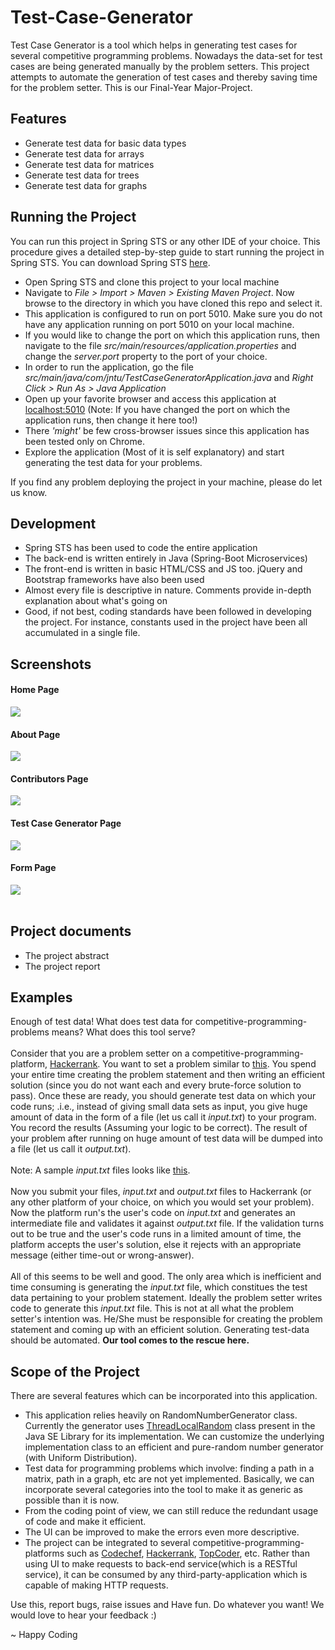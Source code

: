 # Test-Case-Generator
Test Case Generator is a tool which helps in generating test cases for several competitive programming problems. Nowadays the data-set for test cases are being generated manually by the problem setters. This project attempts to automate the generation of test cases and thereby saving time for the problem setter. This is our Final-Year Major-Project.

<h2>Features</h2>
<ul>
  <li>Generate test data for basic data types</li>
  <li>Generate test data for arrays</li>
  <li>Generate test data for matrices</li>
  <li>Generate test data for trees</li>
  <li>Generate test data for graphs</li>
</ul>

<h2>Running the Project</h2>

You can run this project in Spring STS or any other IDE of your choice. This procedure gives a detailed step-by-step guide to start running the project in Spring STS. You can download Spring STS <a href="https://spring.io/tools/sts/all">here</a>.

<ul>
  <li>Open Spring STS and clone this project to your local machine</li>
  <li>Navigate to <i>File > Import > Maven > Existing Maven Project</i>. Now browse to the directory in which you have cloned this repo and select it.</li>
  <li>This application is configured to run on port 5010. Make sure you do not have any application running on port 5010 on your local machine.</li>
  <li>If you would like to change the port on which this application runs, then navigate to the file <i>src/main/resources/application.properties</i> and change the <i>server.port</i> property to the port of your choice.</li>
  <li>In order to run the application, go the file <i>src/main/java/com/jntu/TestCaseGeneratorApplication.java</i> and <i>Right Click > Run As > Java Application</i></li>
  <li>Open up your favorite browser and access this application at <a href="http://localhost:5010/">localhost:5010</a> (Note: If you have changed the port on which the application runs, then change it here too!)</li>
  <li>There <i>'might'</i> be few cross-browser issues since this application has been tested only on Chrome.</li>
  <li>Explore the application (Most of it is self explanatory) and start generating the test data for your problems.</li>
</ul>

If you find any problem deploying the project in your machine, please do let us know.

<h2>Development</h2>
<ul>
  <li>Spring STS has been used to code the entire application</li>
  <li>The back-end is written entirely in Java (Spring-Boot Microservices)</li>
  <li>The front-end is written in basic HTML/CSS and JS too. jQuery and Bootstrap frameworks have also been used</li>
  <li>Almost every file is descriptive in nature. Comments provide in-depth explanation about what's going on</li>
  <li>Good, if not best, coding standards have been followed in developing the project. For instance, constants used in the project have been all accumulated in a single file.</li>
</ul>

<h2>Screenshots</h2>

<h4>Home Page</h4>
<img src="screenshots/homePage.png" /><br/>

<h4>About Page</h4>
<img src="screenshots/aboutPage.png" /><br/>

<h4>Contributors Page</h4>
<img src="screenshots/contributorsPage.png" /><br/>

<h4>Test Case Generator Page</h4>
<img src="screenshots/testcasegeneratorPage.png" /><br/>

<h4>Form Page</h4>
<img src="screenshots/formPage.png" /><br/>

<br/>

<h2>Project documents</h2>
<ul>
  <li>The project abstract</li>
  <li>The project report</li>
</ul>

<h2>Examples</h2>

Enough of test data! What does test data for competitive-programming-problems means? What does this tool serve?
<br/><br/>
Consider that you are a problem setter on a competitive-programming-platform, <a href="https://www.hackerrank.com">Hackerrank</a>.
You want to set a problem similar to <a href="https://www.hackerrank.com/challenges/reduced-string">this</a>.
You spend your entire time creating the problem statement and then writing an efficient solution (since you do not want each and every brute-force solution to pass). Once these are ready, you should generate test data on which your code runs; .i.e., instead of giving small data sets as input, you give huge amount of data in the form of a file (let us call it <i>input.txt</i>) to your program. You record the results (Assuming your logic to be correct).
The result of your problem after running on huge amount of test data will be dumped into a file (let us call it <i>output.txt</i>).
<br/><br/>
Note: A sample <i>input.txt</i> files looks like <a href="SampleTestDataFile.txt">this</a>.
<br/><br/>
Now you submit your files, <i>input.txt</i> and <i>output.txt</i> files to Hackerrank (or any other platform of your choice, on which you would set your problem). Now the platform run's the user's code on <i>input.txt</i> and generates an intermediate file and validates it against <i>output.txt</i> file. If the validation turns out to be true and the user's code runs in a limited amount of time, the platform accepts the user's solution, else it rejects with an appropriate message (either time-out or wrong-answer).
<br/><br/>
All of this seems to be well and good. The only area which is inefficient and time consuming is generating the <i>input.txt</i> file, which constitues the test data pertaining to your problem statement. Ideally the problem setter writes code to generate this <i>input.txt</i> file. This is not at all what the problem setter's intention was. He/She must be responsible for creating the problem statement and coming up with an efficient solution. Generating test-data should be automated. <b>Our tool comes to the rescue here.</b>

<h2>Scope of the Project</h2>
There are several features which can be incorporated into this application.
<ul>
  <li>This application relies heavily on RandomNumberGenerator class. Currently the generator uses <a href="https://docs.oracle.com/javase/7/docs/api/java/util/concurrent/ThreadLocalRandom.html">ThreadLocalRandom</a> class present in the Java SE Library for its implementation. We can customize the underlying implementation class to an efficient and pure-random number generator (with Uniform Distribution).</li>
  <li>Test data for programming problems which involve: finding a path in a matrix, path in a graph, etc are not yet implemented. Basically, we can incorporate several categories into the tool to make it as generic as possible than it is now.</li>
  <li>From the coding point of view, we can still reduce the redundant usage of code and make it efficient.</li>
  <li>The UI can be improved to make the errors even more descriptive.</li>
  <li>The project can be integrated to several competitive-programming-platforms such as <a href="https://www.codechef.com">Codechef</a>, <a href="https://www.hackerrank.com">Hackerrank</a>, <a href="https://www.topcoder.com">TopCoder</a>, etc. Rather than using UI to make requests to back-end service(which is a RESTful service), it can be consumed by any third-party-application which is capable of making HTTP requests.</li>
</ul>

Use this, report bugs, raise issues and Have fun. Do whatever you want! We would love to hear your feedback :)

~ Happy Coding
